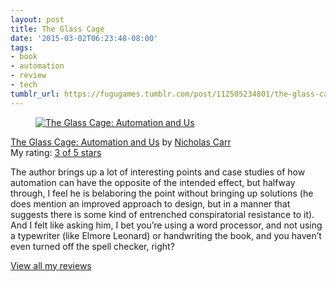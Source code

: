```yaml
---
layout: post
title: The Glass Cage
date: '2015-03-02T06:23:48-08:00'
tags:
- book
- automation
- review
- tech
tumblr_url: https://fugugames.tumblr.com/post/112505234801/the-glass-cage
---
```

[<figure data-orig-height="149" data-orig-width="98" data-orig-src="https://d.gr-assets.com/books/1402607236m/20723810.jpg"><img alt="The Glass Cage: Automation and Us" border="0" src="https://66.media.tumblr.com/36dfbe24be1a27167634b14c837a6119/tumblr_inline_psxde6SFk51sjxbf5_540.jpg" data-orig-height="149" data-orig-width="98" data-orig-src="https://d.gr-assets.com/books/1402607236m/20723810.jpg"></figure>](https://www.goodreads.com/book/show/20723810-the-glass-cage)[The Glass Cage: Automation and Us](https://www.goodreads.com/book/show/20723810-the-glass-cage) by [Nicholas Carr](https://www.goodreads.com/author/show/151353.Nicholas_Carr)  
My rating: [3 of 5 stars](https://www.goodreads.com/review/show/1190121297)  
  
The author brings up a lot of interesting points and case studies of how automation can have the opposite of the intended effect, but halfway through, I feel he is belaboring the point without bringing up solutions (he does mention an improved approach to design, but in a manner that suggests there is some kind of entrenched conspiratorial resistance to it). And I felt like asking him, I bet you’re using a word processor, and not using a typewriter (like Elmore Leonard) or handwriting the book, and you haven’t even turned off the spell checker, right?  
  
[View all my reviews](https://www.goodreads.com/review/list/749440-philip)
